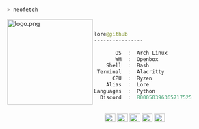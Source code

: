 

```bash

> neofetch

```
<img align="left" src="https://i.pinimg.com/originals/96/a0/fc/96a0fce84427fedab035cc02f68332a3.jpg" alt="logo.png" width="200" />

```java


lore@github
----------------

       OS  :  Arch Linux
       WM  :  Openbox
    Shell  :  Bash
 Terminal  :  Alacritty
      CPU  :  Ryzen
    Alias  :  Lore
Languages  :  Python
  Discord  :  800050396365717525
  
```

<p align="left">
  &nbsp; &nbsp; &nbsp; &nbsp; &nbsp;&nbsp; &nbsp; &nbsp; &nbsp; &nbsp;&nbsp; &nbsp; &nbsp; &nbsp; &nbsp; &nbsp; &nbsp; &nbsp; &nbsp; &nbsp; &nbsp;&nbsp; &nbsp; &nbsp; &nbsp; &nbsp;&nbsp; &nbsp; &nbsp; &nbsp; &nbsp;
  <img alt="#474342" src="https://via.placeholder.com/15/c6a3e3/000000?text=+" width="25" height="20" />
  <img alt="#fbedf6" src="https://via.placeholder.com/15/897eaa/000000?text=+" width="25" height="20" />
  <img alt="#c9594d" src="https://via.placeholder.com/15/b3829d/000000?text=+" width="25" height="20" />
  <img alt="#f8b9b2" src="https://via.placeholder.com/15/ef82c0/000000?text=+" width="25" height="20" />
  <img alt="#f8b9b2" src="https://via.placeholder.com/15/b4a5e3/000000?text=+" width="25" height="20" />
</p>


